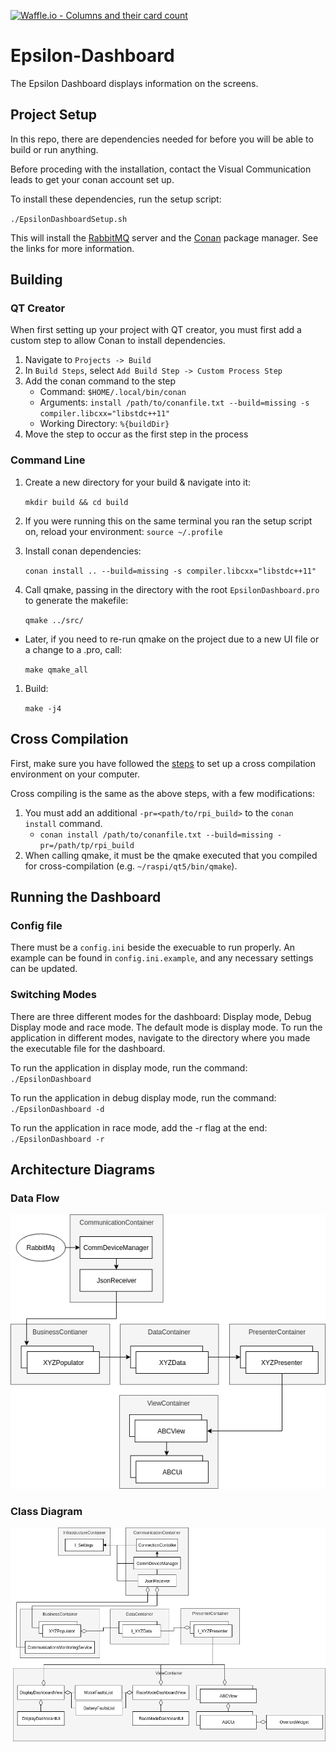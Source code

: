 [![Waffle.io - Columns and their card count](https://badge.waffle.io/UCSolarCarTeam/Epsilon-Dashboard.png?columns=all)](https://waffle.io/UCSolarCarTeam/Epsilon-Dashboard?utm_source=badge)
# Epsilon-Dashboard

The Epsilon Dashboard displays information on the screens.

## Project Setup

In this repo, there are dependencies needed for before you will be able to build or run anything.

Before proceding with the installation, contact the Visual Communication leads to get your conan account set up.

To install these dependencies, run the setup script:

`./EpsilonDashboardSetup.sh`

This will install the [RabbitMQ](https://www.rabbitmq.com/) server and the [Conan](https://conan.io/) package manager. See the links for more information.

## Building

### QT Creator

When first setting up your project with QT creator, you must first add a custom step to allow Conan to install dependencies.

1. Navigate to `Projects -> Build`
2. In `Build Steps`, select `Add Build Step -> Custom Process Step`
3. Add the conan command to the step
   - Command: `$HOME/.local/bin/conan`
   - Arguments: `install /path/to/conanfile.txt --build=missing -s compiler.libcxx="libstdc++11"`
   - Working Directory: `%{buildDir}`
4. Move the step to occur as the first step in the process

### Command Line

1. Create a new directory for your build & navigate into it:

    `mkdir build && cd build`

2. If you were running this on the same terminal you ran the setup script on, reload your environment:
   `source ~/.profile`

3. Install conan dependencies:

    `conan install .. --build=missing -s compiler.libcxx="libstdc++11"`

3. Call qmake, passing in the directory with the root `EpsilonDashboard.pro` to generate the makefile:

    `qmake ../src/`

- Later, if you need to re-run qmake on the project due to a new UI file or a change to a .pro, call:

    `make qmake_all`

1. Build:

    `make -j4`

## Cross Compilation

First, make sure you have followed the [steps](https://github.com/UCSolarCarTeam/Epsilon-Raspberry/tree/master/cross-compile/README.adoc) to set up a cross compilation environment on your computer.

Cross compiling is the same as the above steps, with a few modifications:

1. You must add an additional `-pr=<path/to/rpi_build>` to the `conan install` command.
   - `conan install /path/to/conanfile.txt --build=missing -pr=/path/tp/rpi_build`
2. When calling qmake, it must be the qmake executed that you compiled for cross-compilation (e.g. `~/raspi/qt5/bin/qmake`).

## Running the Dashboard

### Config file

There must be a `config.ini` beside the execuable to run properly.
An example can be found in `config.ini.example`, and any necessary settings can be updated.

### Switching Modes

There are three different modes for the dashboard: Display mode, Debug Display mode and race mode. The default mode is display mode.
To run the application in different modes, navigate to the directory where you made the executable file for the dashboard.

To run the application in display mode, run the command:
    `./EpsilonDashboard`

To run the application in debug display mode, run the command:
    `./EpsilonDashboard -d`

To run the application in race mode, add the -r flag at the end:
  `./EpsilonDashboard -r`

## Architecture Diagrams

### Data Flow

![DataFlow](ArchitectureDiagrams/DataFlow.png "Data Flow")

### Class Diagram

![ClassDiagram](ArchitectureDiagrams/ClassDiagram.png "Class Diagram")
